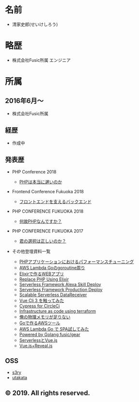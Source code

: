 # 名前
- 清家史郎(せいけしろう)

# 略歴

- 株式会社Fusic所属 エンジニア

# 所属

## 2016年6月〜
- 株式会社Fusic所属

## 経歴
- 作成中

## 発表歴

- PHP Conference 2018
    - [PHPは本当に遅いのか](https://slide.seike460.com/slides/phpcon2018#/)
- Frontend Conference Fukuoka 2018
    - [フロントエンドを支えるバックエンド](https://slide.seike460.com/slides/fec_fukuoka2018#/)
- PHP CONFERENCE FUKUOKA 2018
    - [何故PHPなんですか？](https://slide.seike460.com/slides/php-conference-fukuoka-2018#/)
- PHP CONFERENCE FUKUOKA 2017
    - [君の選択は正しいのか？](https://speakerdeck.com/seike460/jun-falsexuan-ze-hazheng-siifalseka)

- その他登壇資料一覧
    - [PHPアプリケーションにおけるパフォーマンスチューニング](https://slide.seike460.com/slides/pronama55#/)
    - [AWS Lambda Goのgoroutine周り](https://slide.seike460.com/slides/fukuokago12#/)
    - [Elixirで作るWEBアプリ](https://slide.seike460.com/slides/remosta2#/)
    - [Replace PHP Using Elixir](https://slide.seike460.com/slides/edayfuk2018Autumn#/)
    - [Serverless Framework Alexa Skill Deploy](https://slide.seike460.com/slides/AlexaSalonSpecialFusic#/)
    - [Serverless Framework Production Deploy](https://slide.seike460.com/slides/serverlessfukuoka2#/)
    - [Scalable Serverless DataReceiver](https://slide.seike460.com/slides/serverlessfukuoka3#/)
    - [Vue Cli 3 を触ってみた](https://slide.seike460.com/slides/fukuokajs6#/)
    - [Cypress for CircleCi](https://slide.seike460.com/slides/chibi_developer11#/)
    - [Infrastructure as code using terraform](https://slide.seike460.com/slides/kixs8#/)
    - [俺の物理メモリが足りない](https://slide.seike460.com/slides/chibi_developer9#/)
    - [Goで作るAWSツール](https://slide.seike460.com/slides/jaws_ug_fukuoka6#/)
    - [AWS Lambda Go で SPA試してみた](https://slide.seike460.com/slides/fukuokago10#/)
    - [Powered by Golang fusic/gear](https://slide.seike460.com/slides/fukuokago11#/)
    - [ServerlessとVue.js](https://slide.seike460.com/slides/v_fukuoka1#/)
    - [Vue.js+Reveal.js](https://slide.seike460.com/slides/fukuokajs4#/)


## OSS
- [s3ry](https://github.com/seike460/s3ry)
- [utakata](https://github.com/seike460/utakata)

## © 2019. All rights reserved.
